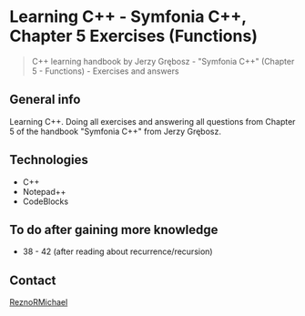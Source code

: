 # Learning C++ - Symfonia C++, Chapter 5 Exercises (Functions)

> C++ learning handbook by Jerzy Grębosz - "Symfonia C++" (Chapter 5 - Functions) - Exercises and answers

## General info

Learning C++. Doing all exercises and answering all questions from Chapter 5 of the handbook "Symfonia C++" from Jerzy Grębosz.

## Technologies

* C++
* Notepad++
* CodeBlocks

## To do after gaining more knowledge

* 38 - 42 (after reading about recurrence/recursion)

## Contact

[ReznoRMichael](https://github.com/ReznoRMichael)